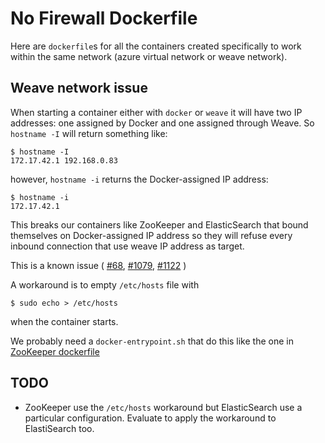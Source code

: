 # No Firewall Dockerfile
Here are `dockerfile`s for all the containers created specifically to work within the same network (azure virtual network or weave network).

## Weave network issue
When starting a container either with `docker` or `weave` it will have two IP addresses: one assigned by Docker and one assigned through Weave. So `hostname -I` will return something like:

```
$ hostname -I
172.17.42.1 192.168.0.83
```

however, `hostname -i` returns the Docker-assigned IP address:

```
$ hostname -i
172.17.42.1
```

This breaks our containers like ZooKeeper and ElasticSearch that bound themselves on Docker-assigned IP address so they will refuse every inbound connection that use weave IP address as target.

This is a known issue ( [#68](https://github.com/weaveworks/weave/issues/68), [#1079](https://github.com/weaveworks/weave/pull/1079), [#1122](https://github.com/weaveworks/weave/issues/1122) )

A workaround is to empty `/etc/hosts` file with

```
$ sudo echo > /etc/hosts
```

when the container starts.

We probably need a `docker-entrypoint.sh` that do this like the one in [ZooKeeper dockerfile](zookeeper/docker-entrypoint.sh)

## TODO
- ZooKeeper use the `/etc/hosts` workaround but ElasticSearch use a particular configuration. Evaluate to apply the workaround to ElastiSearch too.
